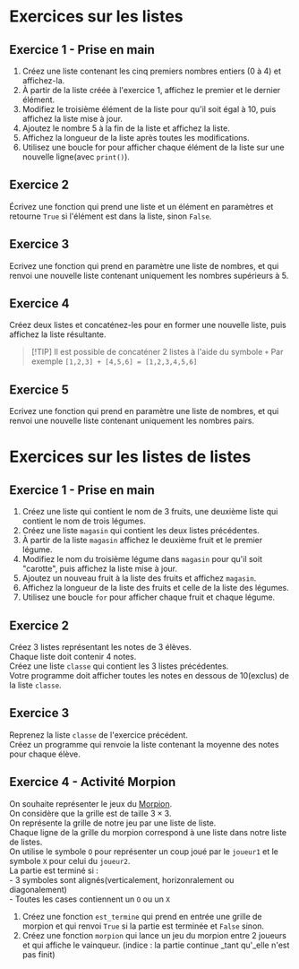 # Exercices sur les listes  

## Exercice 1 - Prise en main  
1. Créez une liste contenant les cinq premiers nombres entiers (0 à 4) et affichez-la.
2. À partir de la liste créée à l'exercice 1, affichez le premier et le dernier élément.
3. Modifiez le troisième élément de la liste pour qu'il soit égal à 10, puis affichez la liste mise à jour.
4. Ajoutez le nombre 5 à la fin de la liste et affichez la liste.
5. Affichez la longueur de la liste après toutes les modifications.
6. Utilisez une boucle for pour afficher chaque élément de la liste sur une nouvelle ligne(avec `print()`).




## Exercice 2  
Écrivez une fonction qui prend une liste et un élément en paramètres et retourne `True` si l'élément est dans la liste, sinon `False`.  


## Exercice 3  
Ecrivez une fonction qui prend en paramètre une liste de nombres, et qui renvoi une nouvelle liste contenant uniquement les nombres supérieurs à 5.  

## Exercice 4  
Créez deux listes et concaténez-les pour en former une nouvelle liste, puis affichez la liste résultante.

> [!TIP] Il est possible de concaténer 2 listes à  l'aide du symbole `+`
> Par exemple `[1,2,3] + [4,5,6] = [1,2,3,4,5,6]`  


## Exercice 5  
Ecrivez une fonction qui prend en paramètre une liste de nombres, et qui renvoi une nouvelle liste contenant uniquement les nombres pairs.  



# Exercices sur les listes de listes  

## Exercice 1  - Prise en main 

1. Créez une liste qui contient le nom de 3 fruits, une deuxième liste qui contient le nom de trois légumes.  
2. Créez une liste `magasin` qui contient les deux listes précédentes.  
3. À partir de la liste `magasin` affichez le deuxième fruit et le premier légume.  
4. Modifiez le nom du troisième légume dans `magasin` pour qu'il soit "carotte", puis affichez la liste mise à jour.  
5. Ajoutez un nouveau fruit à la liste des fruits et affichez `magasin`.  
6. Affichez la longueur de la liste des fruits et celle de la liste des légumes.  
7. Utilisez une boucle `for` pour afficher chaque fruit et chaque légume.

## Exercice 2

Créez 3 listes représentant les notes de 3 élèves.    
Chaque liste doit contenir 4 notes.  
Créez une liste `classe` qui contient les 3 listes précédentes.  
Votre programme doit afficher toutes les notes en dessous de 10(exclus) de la liste `classe`.  

## Exercice 3    

Reprenez la liste `classe` de l'exercice précédent.    
Créez un programme qui renvoie la liste contenant la moyenne des notes pour chaque élève.  


## Exercice 4 - Activité Morpion  

On souhaite représenter le jeux du [Morpion](https://fr.wikipedia.org/wiki/Morpion_(jeu)).    
On considère que la grille est de taille $3 \times 3$.   
On représente la grille de notre jeu par une liste de liste.   
Chaque ligne de la grille du morpion correspond à une liste dans notre liste de listes.     
On utilise le symbole `O` pour représenter un coup joué par le `joueur1` et le symbole `X` pour celui du `joueur2`.     
La partie est terminé si :    
    - 3 symboles sont alignés(verticalement, horizonralement ou diagonalement)    
    - Toutes les cases contiennent un `O` ou un `X`      

1. Créez une fonction `est_termine` qui prend en entrée une grille de morpion et qui renvoi `True` si la partie est terminée et `False` sinon.    
2. Créez une fonction `morpion` qui lance un jeu du morpion entre 2 joueurs et qui affiche le vainqueur. (indice : la partie continue _tant qu'_elle n'est pas finit)  
